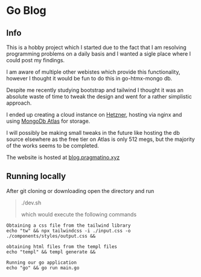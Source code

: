 # Go Blog
## Info
This is a hobby project which I started due to the fact that I am resolving programming problems on a daily basis and I wanted a sigle place where I could post my findings.

I am aware of multiple other webistes which provide this functionality, however I thought it would be fun to do this in go-htmx-mongo db.

Despite me recently studying bootstrap and tailwind I thought it was an absolute waste of time to tweak the design and went for a rather simplistic approach.

I ended up creating a cloud instance on [Hetzner](https://www.hetzner.com/), hosting via nginx and using [MongoDb Atlas](https://cloud.mongodb.com/) for storage.

I will possibly be making small tweaks in the future like hosting the db source elsewhere as the free tier on Atlas is only 512 megs, but the majority of the works seems to be completed.

The website is hosted at [blog.pragmatino.xyz](blog.pragmatino.xyz)

## Running locally
After git cloning or downloading open the directory and run 
> ./dev.sh
>
> which would execute the following commands
> 
```
Obtaining a css file from the tailwind library
echo "tw" && npx tailwindcss -i ./input.css -o ./components/styles/output.css &&

obtaining html files from the templ files
echo "templ" && templ generate && 

Running our go application
echo "go" && go run main.go

```

